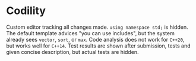 # Codility

Custom editor tracking all changes made. `using namespace std;` is hidden. The default template advices "you can use includes", but the system already sees `vector`, `sort`, or `max`. Code analysis does not work for `C++20`, but works well for `C++14`. Test results are shown after submission, tests and given concise description, but actual tests are hidden.
